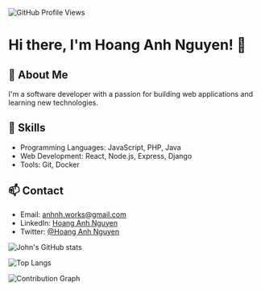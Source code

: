 ![GitHub Profile Views](https://komarev.com/ghpvc/?username=yourusername&color=blue)

# Hi there, I'm Hoang Anh Nguyen! 👋

## 🚀 About Me

I'm a software developer with a passion for building web applications and learning new technologies.

## 🔧 Skills

- Programming Languages: JavaScript, PHP, Java
- Web Development: React, Node.js, Express, Django
- Tools: Git, Docker

## 📫 Contact

- Email: anhnh.works@gmail.com
- LinkedIn: [Hoang Anh Nguyen]()
- Twitter: [@Hoang Anh Nguyen]()

![John's GitHub stats](https://github-readme-stats.vercel.app/api?username=yourusername&show_icons=true&theme=radical)

![Top Langs](https://github-readme-stats.vercel.app/api/top-langs/?username=yourusername&layout=compact&theme=radical)

![Contribution Graph](https://activity-graph.herokuapp.com/graph?username=yourusername&theme=react-dark)
